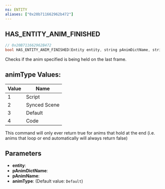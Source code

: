 ```yaml
---
ns: ENTITY
aliases: ["0x20b711662962b472"]
---
```

## HAS_ENTITY_ANIM_FINISHED

```c
// 0x20B711662962B472
bool HAS_ENTITY_ANIM_FINISHED(Entity entity, string pAnimDictName, string pAnimName, int animType);
```

Checks if the anim specified is being held on the last frame.

## animType Values:
| Value | Name |
| --- | --- |
| 1 | Script |
| 2 | Synced Scene |
| 3 | Default |
| 4 | Code |


This command will only ever return true for anims that hold at the end (i.e. anims that loop or end automatically will always return false)


## Parameters
* **entity**: 
* **pAnimDictName**: 
* **pAnimName**: 
* **animType**: (Default value: `Default`)
